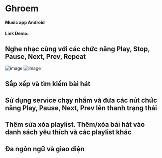 # Ghroem
#### Music app Android
#### Link Demo: 


## Nghe nhạc cùng với các chức năng Play, Stop, Pause, Next, Prev, Repeat

![image](https://user-images.githubusercontent.com/91581152/215302886-afb6f3b4-01ca-45c7-8609-3b28ff75e45a.png) ![image](https://user-images.githubusercontent.com/91581152/215302994-2c5b6c9a-bfee-407d-baac-48a6e7a3e2ce.png)


## Sắp xếp và tìm kiếm bài hát



## Sử dụng service chạy nhầm và đưa các nút chức năng Play, Pause, Next, Prev lên thanh trạng thái



## Thêm sửa xóa playlist. Thêm/xóa bài hát vào danh sách yêu thích và các playlist khác



## Đa ngôn ngữ và giao diện

